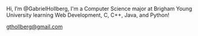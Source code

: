 Hi, I’m @GabrielHollberg, I'm a Computer Science major at Brigham Young University learning Web Development, C, C++, Java, and Python!

gthollberg@gmail.com

<!---
GabrielHollberg/GabrielHollberg is a ✨ special ✨ repository because its `README.md` (this file) appears on your GitHub profile.
You can click the Preview link to take a look at your changes.
--->
